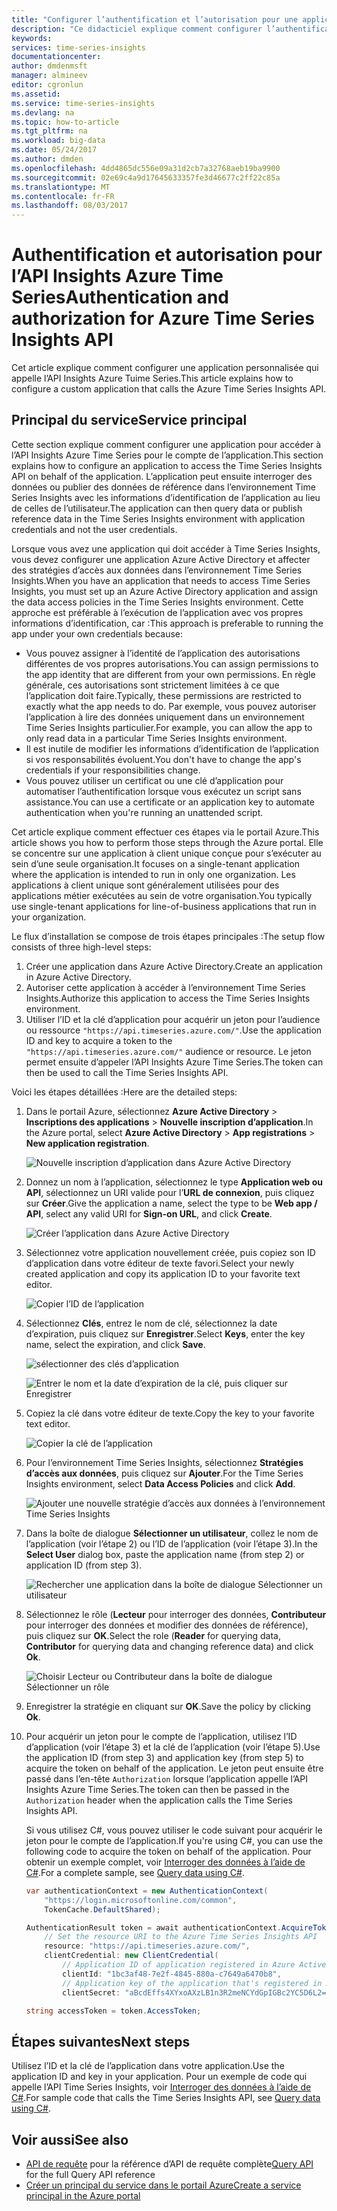 ```yaml
---
title: "Configurer l’authentification et l’autorisation pour une application personnalisée qui appelle l’API Insights Azure Time Series | Microsoft Docs"
description: "Ce didacticiel explique comment configurer l’authentification et l’autorisation pour une application personnalisée qui appelle l’API Insights Azure Time Series"
keywords: 
services: time-series-insights
documentationcenter: 
author: dmdenmsft
manager: almineev
editor: cgronlun
ms.assetid: 
ms.service: time-series-insights
ms.devlang: na
ms.topic: how-to-article
ms.tgt_pltfrm: na
ms.workload: big-data
ms.date: 05/24/2017
ms.author: dmden
ms.openlocfilehash: 4dd4865dc556e09a31d2cb7a32768aeb19ba9900
ms.sourcegitcommit: 02e69c4a9d17645633357fe3d46677c2ff22c85a
ms.translationtype: MT
ms.contentlocale: fr-FR
ms.lasthandoff: 08/03/2017
---
```

# <a name="authentication-and-authorization-for-azure-time-series-insights-api"></a><span data-ttu-id="9e315-103">Authentification et autorisation pour l’API Insights Azure Time Series</span><span class="sxs-lookup"><span data-stu-id="9e315-103">Authentication and authorization for Azure Time Series Insights API</span></span>

<span data-ttu-id="9e315-104">Cet article explique comment configurer une application personnalisée qui appelle l’API Insights Azure Tuime Series.</span><span class="sxs-lookup"><span data-stu-id="9e315-104">This article explains how to configure a custom application that calls the Azure Time Series Insights API.</span></span>

## <a name="service-principal"></a><span data-ttu-id="9e315-105">Principal du service</span><span class="sxs-lookup"><span data-stu-id="9e315-105">Service principal</span></span>

<span data-ttu-id="9e315-106">Cette section explique comment configurer une application pour accéder à l’API Insights Azure Time Series pour le compte de l’application.</span><span class="sxs-lookup"><span data-stu-id="9e315-106">This section explains how to configure an application to access the Time Series Insights API on behalf of the application.</span></span> <span data-ttu-id="9e315-107">L’application peut ensuite interroger des données ou publier des données de référence dans l’environnement Time Series Insights avec les informations d’identification de l’application au lieu de celles de l’utilisateur.</span><span class="sxs-lookup"><span data-stu-id="9e315-107">The application can then query data or publish reference data in the Time Series Insights environment with application credentials and not the user credentials.</span></span>

<span data-ttu-id="9e315-108">Lorsque vous avez une application qui doit accéder à Time Series Insights, vous devez configurer une application Azure Active Directory et affecter des stratégies d’accès aux données dans l’environnement Time Series Insights.</span><span class="sxs-lookup"><span data-stu-id="9e315-108">When you have an application that needs to access Time Series Insights, you must set up an Azure Active Directory application and assign the data access policies in the Time Series Insights environment.</span></span> <span data-ttu-id="9e315-109">Cette approche est préférable à l’exécution de l’application avec vos propres informations d’identification, car :</span><span class="sxs-lookup"><span data-stu-id="9e315-109">This approach is preferable to running the app under your own credentials because:</span></span>

* <span data-ttu-id="9e315-110">Vous pouvez assigner à l’identité de l’application des autorisations différentes de vos propres autorisations.</span><span class="sxs-lookup"><span data-stu-id="9e315-110">You can assign permissions to the app identity that are different from your own permissions.</span></span> <span data-ttu-id="9e315-111">En règle générale, ces autorisations sont strictement limitées à ce que l’application doit faire.</span><span class="sxs-lookup"><span data-stu-id="9e315-111">Typically, these permissions are restricted to exactly what the app needs to do.</span></span> <span data-ttu-id="9e315-112">Par exemple, vous pouvez autoriser l’application à lire des données uniquement dans un environnement Time Series Insights particulier.</span><span class="sxs-lookup"><span data-stu-id="9e315-112">For example, you can allow the app to only read data in a particular Time Series Insights environment.</span></span>
* <span data-ttu-id="9e315-113">Il est inutile de modifier les informations d’identification de l’application si vos responsabilités évoluent.</span><span class="sxs-lookup"><span data-stu-id="9e315-113">You don't have to change the app's credentials if your responsibilities change.</span></span>
* <span data-ttu-id="9e315-114">Vous pouvez utiliser un certificat ou une clé d’application pour automatiser l’authentification lorsque vous exécutez un script sans assistance.</span><span class="sxs-lookup"><span data-stu-id="9e315-114">You can use a certificate or an application key to automate authentication when you're running an unattended script.</span></span>

<span data-ttu-id="9e315-115">Cet article explique comment effectuer ces étapes via le portail Azure.</span><span class="sxs-lookup"><span data-stu-id="9e315-115">This article shows you how to perform those steps through the Azure portal.</span></span> <span data-ttu-id="9e315-116">Elle se concentre sur une application à client unique conçue pour s’exécuter au sein d’une seule organisation.</span><span class="sxs-lookup"><span data-stu-id="9e315-116">It focuses on a single-tenant application where the application is intended to run in only one organization.</span></span> <span data-ttu-id="9e315-117">Les applications à client unique sont généralement utilisées pour des applications métier exécutées au sein de votre organisation.</span><span class="sxs-lookup"><span data-stu-id="9e315-117">You typically use single-tenant applications for line-of-business applications that run in your organization.</span></span>

<span data-ttu-id="9e315-118">Le flux d’installation se compose de trois étapes principales :</span><span class="sxs-lookup"><span data-stu-id="9e315-118">The setup flow consists of three high-level steps:</span></span>

1. <span data-ttu-id="9e315-119">Créer une application dans Azure Active Directory.</span><span class="sxs-lookup"><span data-stu-id="9e315-119">Create an application in Azure Active Directory.</span></span>
2. <span data-ttu-id="9e315-120">Autoriser cette application à accéder à l’environnement Time Series Insights.</span><span class="sxs-lookup"><span data-stu-id="9e315-120">Authorize this application to access the Time Series Insights environment.</span></span>
3. <span data-ttu-id="9e315-121">Utiliser l’ID et la clé d’application pour acquérir un jeton pour l’audience ou ressource `"https://api.timeseries.azure.com/"`.</span><span class="sxs-lookup"><span data-stu-id="9e315-121">Use the application ID and key to acquire a token to the `"https://api.timeseries.azure.com/"` audience or resource.</span></span> <span data-ttu-id="9e315-122">Le jeton permet ensuite d’appeler l’API Insights Azure Time Series.</span><span class="sxs-lookup"><span data-stu-id="9e315-122">The token can then be used to call the Time Series Insights API.</span></span>

<span data-ttu-id="9e315-123">Voici les étapes détaillées :</span><span class="sxs-lookup"><span data-stu-id="9e315-123">Here are the detailed steps:</span></span>

1. <span data-ttu-id="9e315-124">Dans le portail Azure, sélectionnez **Azure Active Directory** > **Inscriptions des applications** > **Nouvelle inscription d’application**.</span><span class="sxs-lookup"><span data-stu-id="9e315-124">In the Azure portal, select **Azure Active Directory** > **App registrations** > **New application registration**.</span></span>

   ![Nouvelle inscription d’application dans Azure Active Directory](media/authentication-and-authorization/active-directory-new-application-registration.png)  

2. <span data-ttu-id="9e315-126">Donnez un nom à l’application, sélectionnez le type **Application web ou API**, sélectionnez un URI valide pour l’**URL de connexion**, puis cliquez sur **Créer**.</span><span class="sxs-lookup"><span data-stu-id="9e315-126">Give the application a name, select the type to be **Web app / API**, select any valid URI for **Sign-on URL**, and click **Create**.</span></span>

   ![Créer l’application dans Azure Active Directory](media/authentication-and-authorization/active-directory-create-web-api-application.png)

3. <span data-ttu-id="9e315-128">Sélectionnez votre application nouvellement créée, puis copiez son ID d’application dans votre éditeur de texte favori.</span><span class="sxs-lookup"><span data-stu-id="9e315-128">Select your newly created application and copy its application ID to your favorite text editor.</span></span>

   ![Copier l’ID de l’application](media/authentication-and-authorization/active-directory-copy-application-id.png)

4. <span data-ttu-id="9e315-130">Sélectionnez **Clés**, entrez le nom de clé, sélectionnez la date d’expiration, puis cliquez sur **Enregistrer**.</span><span class="sxs-lookup"><span data-stu-id="9e315-130">Select **Keys**, enter the key name, select the expiration, and click **Save**.</span></span>

   ![sélectionner des clés d’application](media/authentication-and-authorization/active-directory-application-keys.png)

   ![Entrer le nom et la date d’expiration de la clé, puis cliquer sur Enregistrer](media/authentication-and-authorization/active-directory-application-keys-save.png)

5. <span data-ttu-id="9e315-133">Copiez la clé dans votre éditeur de texte.</span><span class="sxs-lookup"><span data-stu-id="9e315-133">Copy the key to your favorite text editor.</span></span>

   ![Copier la clé de l’application](media/authentication-and-authorization/active-directory-copy-application-key.png)

6. <span data-ttu-id="9e315-135">Pour l’environnement Time Series Insights, sélectionnez **Stratégies d’accès aux données**, puis cliquez sur **Ajouter**.</span><span class="sxs-lookup"><span data-stu-id="9e315-135">For the Time Series Insights environment, select **Data Access Policies** and click **Add**.</span></span>

   ![Ajouter une nouvelle stratégie d’accès aux données à l’environnement Time Series Insights](media/authentication-and-authorization/time-series-insights-data-access-policies-add.png)

7. <span data-ttu-id="9e315-137">Dans la boîte de dialogue **Sélectionner un utilisateur**, collez le nom de l’application (voir l’étape 2) ou l’ID de l’application (voir l’étape 3).</span><span class="sxs-lookup"><span data-stu-id="9e315-137">In the **Select User** dialog box, paste the application name (from step 2) or application ID (from step 3).</span></span>

   ![Rechercher une application dans la boîte de dialogue Sélectionner un utilisateur](media/authentication-and-authorization/time-series-insights-data-access-policies-select-user.png)

8. <span data-ttu-id="9e315-139">Sélectionnez le rôle (**Lecteur** pour interroger des données, **Contributeur** pour interroger des données et modifier des données de référence), puis cliquez sur **OK**.</span><span class="sxs-lookup"><span data-stu-id="9e315-139">Select the role (**Reader** for querying data, **Contributor** for querying data and changing reference data) and click **Ok**.</span></span>

   ![Choisir Lecteur ou Contributeur dans la boîte de dialogue Sélectionner un rôle](media/authentication-and-authorization/time-series-insights-data-access-policies-select-role.png)

9. <span data-ttu-id="9e315-141">Enregistrer la stratégie en cliquant sur **OK**.</span><span class="sxs-lookup"><span data-stu-id="9e315-141">Save the policy by clicking **Ok**.</span></span>

10. <span data-ttu-id="9e315-142">Pour acquérir un jeton pour le compte de l’application, utilisez l’ID d’application (voir l’étape 3) et la clé de l’application (voir l’étape 5).</span><span class="sxs-lookup"><span data-stu-id="9e315-142">Use the application ID (from step 3) and application key (from step 5) to acquire the token on behalf of the application.</span></span> <span data-ttu-id="9e315-143">Le jeton peut ensuite être passé dans l’en-tête `Authorization` lorsque l’application appelle l’API Insights Azure Time Series.</span><span class="sxs-lookup"><span data-stu-id="9e315-143">The token can then be passed in the `Authorization` header when the application calls the Time Series Insights API.</span></span>

    <span data-ttu-id="9e315-144">Si vous utilisez C#, vous pouvez utiliser le code suivant pour acquérir le jeton pour le compte de l’application.</span><span class="sxs-lookup"><span data-stu-id="9e315-144">If you're using C#, you can use the following code to acquire the token on behalf of the application.</span></span> <span data-ttu-id="9e315-145">Pour obtenir un exemple complet, voir [Interroger des données à l’aide de C#](time-series-insights-query-data-csharp.md).</span><span class="sxs-lookup"><span data-stu-id="9e315-145">For a complete sample, see [Query data using C#](time-series-insights-query-data-csharp.md).</span></span>

    ```csharp
    var authenticationContext = new AuthenticationContext(
        "https://login.microsoftonline.com/common",
        TokenCache.DefaultShared);

    AuthenticationResult token = await authenticationContext.AcquireTokenAsync(
        // Set the resource URI to the Azure Time Series Insights API
        resource: "https://api.timeseries.azure.com/", 
        clientCredential: new ClientCredential(
            // Application ID of application registered in Azure Active Directory
            clientId: "1bc3af48-7e2f-4845-880a-c7649a6470b8", 
            // Application key of the application that's registered in Azure Active Directory
            clientSecret: "aBcdEffs4XYxoAXzLB1n3R2meNCYdGpIGBc2YC5D6L2="));

    string accessToken = token.AccessToken;
    ```

## <a name="next-steps"></a><span data-ttu-id="9e315-146">Étapes suivantes</span><span class="sxs-lookup"><span data-stu-id="9e315-146">Next steps</span></span>

<span data-ttu-id="9e315-147">Utilisez l’ID et la clé de l’application dans votre application.</span><span class="sxs-lookup"><span data-stu-id="9e315-147">Use the application ID and key in your application.</span></span> <span data-ttu-id="9e315-148">Pour un exemple de code qui appelle l’API Time Series Insights, voir [Interroger des données à l’aide de C#](time-series-insights-query-data-csharp.md).</span><span class="sxs-lookup"><span data-stu-id="9e315-148">For sample code that calls the Time Series Insights API, see [Query data using C#](time-series-insights-query-data-csharp.md).</span></span>

## <a name="see-also"></a><span data-ttu-id="9e315-149">Voir aussi</span><span class="sxs-lookup"><span data-stu-id="9e315-149">See also</span></span>

* <span data-ttu-id="9e315-150">[API de requête](/rest/api/time-series-insights/time-series-insights-reference-queryapi) pour la référence d’API de requête complète</span><span class="sxs-lookup"><span data-stu-id="9e315-150">[Query API](/rest/api/time-series-insights/time-series-insights-reference-queryapi) for the full Query API reference</span></span>
* [<span data-ttu-id="9e315-151">Créer un principal du service dans le portail Azure</span><span class="sxs-lookup"><span data-stu-id="9e315-151">Create a service principal in the Azure portal</span></span>](../azure-resource-manager/resource-group-create-service-principal-portal.md)
